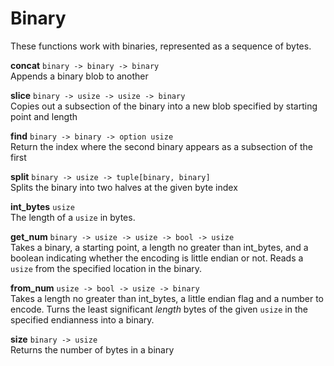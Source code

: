 # Binary

These functions work with binaries, represented as a sequence of bytes.

**concat** `binary -> binary -> binary` <br/>
Appends a binary blob to another

**slice** `binary -> usize -> usize -> binary` <br/>
Copies out a subsection of the binary into a new blob specified by starting point and length

**find** `binary -> binary -> option usize` <br/>
Return the index where the second binary appears as a subsection of the first

**split** `binary -> usize -> tuple[binary, binary]` <br/>
Splits the binary into two halves at the given byte index

**int_bytes** `usize` <br/>
The length of a `usize` in bytes.

**get_num** `binary -> usize -> usize -> bool -> usize` <br/>
Takes a binary, a starting point, a length no greater than int_bytes, and a boolean indicating whether the encoding is little endian or not. Reads a `usize` from the specified location in the binary.

**from_num** `usize -> bool -> usize -> binary` <br/>
Takes a length no greater than int_bytes, a little endian flag and a number to encode. Turns the least significant _length_ bytes of the given `usize` in the specified endianness into a binary.

**size** `binary -> usize` <br/>
Returns the number of bytes in a binary
